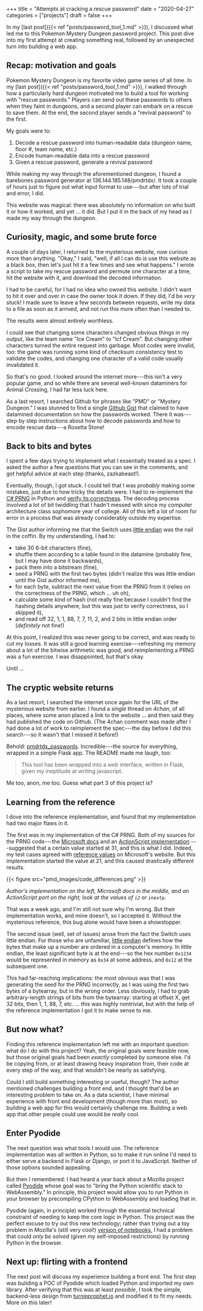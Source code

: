 +++
title = "Attempts at cracking a rescue password"
date = "2020-04-27"
categories = ["projects"]
draft = false
+++

In my [last post]({{< ref "posts/password_tool_1.md" >}}), I discussed what led me to this Pokemon Mystery Dungeon password project. This post dive into my first attempt at creating something real, followed by an unexpected turn into building a web app.

<!--more-->

## Recap: motivation and goals
Pokemon Mystery Dungeon is my favorite video game series of all time. In my [last post]({{< ref "posts/password_tool_1.md" >}}), I walked through how a particularly hard dungeon motivated me to build a tool for working with "rescue passwords." Players can send out these passwords to others when they faint in dungeons, and a second player can embark on a rescue to save them. At the end, the second player sends a "revival password" to the first.

My goals were to:
1. Decode a rescue password into human-readable data (dungeon name, floor #, team name, etc.)
2. Encode human-readable data into a rescue password
3. Given a rescue password, generate a revival password

While making my way through the aforementioned dungeon, I found a barebones password generator at 136.144.185.148/pmdrtdx/. It took a couple of hours just to figure out what input format to use---but after lots of trial and error, I did.

This website was magical: there was absolutely no information on who built it or how it worked, and yet ... it did. But I put it in the back of my head as I made my way through the dungeon.


## Curiosity, magic, and some brute force
A couple of days later, I returned to the mysterious website, now curious more than anything. "Okay," I said, "well, if all I can do is use this website as a black box, then let's just hit it a few times and see what happens." I wrote a script to take my rescue password and permute one character at a time, hit the website with it, and download the decoded information.

I had to be careful, for I had no idea who owned this website. I didn't want to hit it over and over in case the owner took it down. If they did, I'd be *very* stuck! I made sure to leave a few seconds between requests, write my data to a file as soon as it arrived, and not run this more often than I needed to.

The results were almost entirely worthless.

I could see that changing some characters changed obvious things in my output, like the team name "Ice Cream" to "Icf Cream". But changing other characters turned the entire request into garbage. Most codes were invalid, too: the game was running some kind of checksum consistency test to validate the codes, and changing one character of a valid code usually invalidated it.

So that's no good. I looked around the internet more---this isn't a very popular game, and so while there are several well-known dataminers for Animal Crossing, I had far less luck here.

As a last resort, I searched Github for phrases like "PMD" or "Mystery Dungeon." I was stunned to find a single [Github Gist](https://gist.github.com/zaksabeast/fed5730156e26fb3e805e234fcbea60b#) that claimed to have datamined documentation on how the passwords worked. There it was---step by step instructions about how to decode passwords and how to encode rescue data---a Rosetta Stone!


## Back to bits and bytes
I spent a few days trying to implement what I essentially treated as a spec. I asked the author a few questions that you can see in the comments, and got helpful advice at each step (thanks, zazkabeast!).

Eventually, though, I got stuck. I could tell that I was *probably* making some mistakes, just due to how tricky the details were. I had to re-implement the [C# PRNG](https://referencesource.microsoft.com/#mscorlib/system/random.cs) in Python and [verify its correctness](https://github.com/tuchandra/pmdrtdx/blob/master/rescues/test.py). The decoding process involved a lot of bit twiddling that I hadn't messed with since my computer architecture class sophomore year of college. All of this left a lot of room for error in a process that was already considerably outside my expertise.

The Gist author informing me that the Switch uses [little endian](https://en.wikipedia.org/wiki/Endianness) was the nail in the coffin. By my understanding, I had to:
 * take 30 6-bit characters (fine),
 * shuffle them according to a table found in the datamine (probably fine, but I may have done it backwards),
 * pack them into a bitstream (fine),
 * seed a PRNG with the first two bytes (didn't realize this was little endian until the Gist author informed me),
 * for each byte, subtract the next value from the PRNG from it (relies on the correctness of the PRNG, which ... uh oh),
 * calculate some kind of hash (not really fine because I couldn't find the hashing details anywhere, but this was just to verify correctness, so I skipped it),
 * and read off 32, 1, 1, 88, 7, 7, 11, 2, and 2 bits in little endian order (*definitely* not fine!)

At this point, I realized this was never going to be correct, and was ready to cut my losses. It was still a good learning exercise---refreshing my memory about a lot of the bitwise arithmetic was good, and reimplementing a PRNG was a fun exercise. I was disappointed, but that's okay.

Until ...


## The cryptic website returns
As a last resort, I searched the internet once again for the URL of the mysterious website from earlier. I found a *single* thread on *4chan*, of all places, where some anon placed a link to the website ... and then said they had published the code on Github. (The 4chan comment was made after I had done a lot of work to reimplement the spec---the day before I did this search---so it wasn't that I missed it before!)

Behold: [pmdrtdx_passwords](https://github.com/mid-kid/pmdrtdx_passwords). Incredible---the source for everything, wrapped in a simple Flask app. The README made me laugh, too:

> This tool has been wrapped into a web interface, written in Flask, given my ineptitude at writing javascript.

Me too, anon, me too. Guess what part 3 of this project is?


## Learning from the reference
I dove into the reference implementation, and found that my implementation had two major flaws in it.

The first was in my implementation of the C# PRNG. Both of my sources for the PRNG code---the [Microsoft docs](https://referencesource.microsoft.com/#mscorlib/system/random.cs) and an [ActionScript implementation](https://forum.kirupa.com/t/as3-seeded-pseudo-random-number-generator/322651) ---suggested that a certain value started at 31, and this is what I did. Indeed, my test cases agreed with [reference values](https://docs.microsoft.com/en-us/dotnet/api/system.random.-ctor?view=netframework-4.8#System_Random__ctor_System_Int32_) on Microsoft's website. But this implementation started the value at 21, and this caused drastically different results.

{{< figure src="pmd_images/code_differences.png" >}}

*Author's implementation on the left, Microsoft docs in the middle, and an ActionScript port on the right; look at the values of `i2` or `inextp`.*

That was a week ago, and I'm still not sure why I'm wrong. But their implementation works, and mine doesn't, so I accepted it. Without the mysterious reference, this bug alone would have been a showstopper.

The second issue (well, set of issues) arose from the fact the Switch uses little endian. For those who are unfamiliar, [little endian](https://en.wikipedia.org/wiki/Endianness) defines how the bytes that make up a number are ordered in a computer's memory. In little endian, the least significant byte is at the end---so the hex number `0x1234` would be represented in memory as `0x34` at some address, and `0x12` at the subsequent one.

This had far-reaching implications: the most obvious was that I was generating the seed for the PRNG incorrectly, as I was using the first two bytes of a bytearray, but in the wrong order. Less obviously, I had to grab arbitrary-length strings of bits from the bytearray: starting at offset X, get 32 bits, then 1, 1, 88, 7, etc. ... this was highly nontrivial, but with the help of the reference implementation I got it to make sense to me.


## But now what?
Finding this reference implementation left me with an important question: what do I do with this project? Yeah, the original goals were feasible now, but those original goals had been *exactly* completed by someone else. I'd be copying from, or at least drawing heavy inspiration from, their code at every step of the way, and that wouldn't be nearly as satisfying.

Could I still build something interesting or useful, though? The author mentioned challenges building a front end, and I thought that'd be an interesting problem to take on. As a data scientist, I have minimal experience with front end development (though more than most), so building a web app for this would certainly challenge me. Building a web app that other people could use would be *really* cool.


## Enter Pyodide
The next question was what tools I would use. The reference implementation was all written in Python, so to make it run online I'd need to either serve a backend in Flask or Django, or port it to JavaScript. Neither of those options sounded appealing.

But then I remembered: I had heard a year back about a Mozilla project called [Pyodide](https://github.com/iodide-project/pyodide) whose goal was to "bring the Python scientific stack to WebAssembly." In principle, this project would allow you to run Python in your browser by precompiling CPython to WebAssembly and loading that in.

Pyodide (again, in principle) worked through the essential technical constraint of needing to keep the core logic in Python. This project was the perfect excuse to try out this new technology; rather than trying out a toy problem in Mozilla's (still very cool!) [version of notebooks](https://github.com/iodide-project/iodide), I had a problem that could *only be solved* (given my self-imposed restrictions) by running Python in the browser.


## Next up: flirting with a frontend
The next post will discuss my experience building a front end. The first step was buliding a POC of Pyodide which loaded Python and imported my own library. After verifying that this was at least *possible*, I took the simple, backend-less design from [turnipprophet.io](https://turnipprophet.io) and modified it to fit my needs. More on this later!
